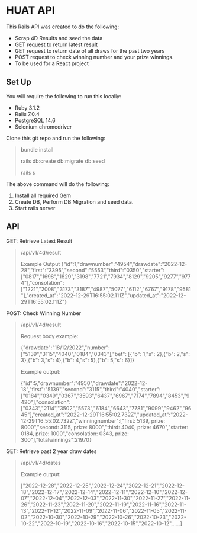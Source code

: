 # HUAT API

This Rails API was created to do the following:

* Scrap 4D Results and seed the data
* GET request to return latest result
* GET request to return date of all draws for the past two years
* POST request to check winning number and your prize winnings.
* To be used for a React project

## Set Up

You will require the following to run this locally:

* Ruby 3.1.2
* Rails 7.0.4
* PostgreSQL 14.6
* Selenium chromedriver

Clone this git repo and run the following:

> bundle install
>
> rails db:create db:migrate db:seed
>
> rails s

The above command will do the following:

1. Install all required Gem
2. Create DB, Perform DB Migration and seed data.
3. Start rails server

## API

GET: Retrieve Latest Result

> /api/v1/4d/result
>
> Example Output
>{"id":1,"drawnumber":"4954","drawdate":"2022-12-28","first":"3395","second":"5553","third":"0350","starter":["0817","1698","1829","3198","7721","7934","8129","9205","9277","9774"],"consolation":["1221","2008","3173","3187","4987","5077","6112","6767","9178","9581"],"created_at":"2022-12-29T16:55:02.111Z","updated_at":"2022-12-29T16:55:02.111Z"}

POST: Check Winning Number

> /api/v1/4d/result
>
> Request body example:
>
>{"drawdate":"18/12/2022","number": ["5139","3115","4040","0184","0343"],"bet": [{"b": 1,"s": 2},{"b": 2,"s": 3},{"b": 3,"s": 4},{"b": 4,"s": 5},{"b": 5,"s": 6}]}
>
> Example output:
>
>{"id":5,"drawnumber":"4950","drawdate":"2022-12-18","first":"5139","second":"3115","third":"4040","starter":["0184","0349","0367","3593","6437","6967","7174","7894","8453","9420"],"consolation":["0343","2114","3502","5573","6184","6643","7781","9099","9462","9645"],"created_at":"2022-12-29T16:55:02.732Z","updated_at":"2022-12-29T16:55:02.732Z","winningnumber":["first: 5139, prize: 8000","second: 3115, prize: 8000","third: 4040, prize: 4670","starter: 0184, prize: 1000","consolation: 0343, prize: 300"],"totalwinnings":21970}

GET: Retrieve past 2 year draw dates

>/api/v1/4d/dates
>
>Example output:
>
>["2022-12-28","2022-12-25","2022-12-24","2022-12-21","2022-12-18","2022-12-17","2022-12-14","2022-12-11","2022-12-10","2022-12-07","2022-12-04","2022-12-03","2022-11-30","2022-11-27","2022-11-26","2022-11-23","2022-11-20","2022-11-19","2022-11-16","2022-11-13","2022-11-12","2022-11-09","2022-11-06","2022-11-05","2022-11-02","2022-10-30","2022-10-29","2022-10-26","2022-10-23","2022-10-22","2022-10-19","2022-10-16","2022-10-15","2022-10-12",.....]
